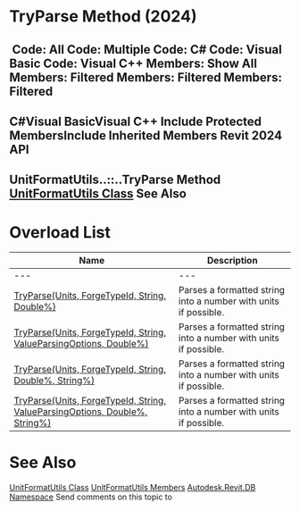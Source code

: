 # TryParse Method (2024)

﻿
 Code: All Code: Multiple Code: C# Code: Visual Basic Code: Visual C++  Members: Show All Members: Filtered Members: Filtered Members: Filtered   
---  
C#Visual BasicVisual C++
Include Protected MembersInclude Inherited Members
Revit 2024 API  
---  
UnitFormatUtils..::..TryParse Method   
[UnitFormatUtils Class](bd635989-6abd-3486-2c34-64571370065b.md "UnitFormatUtils Class") See Also  
---  
# Overload List
| Name | Description |
| --- | --- |
| --- | --- | --- |
| [TryParse(Units, ForgeTypeId, String, Double%)](94aa0fc7-a9f7-6961-260f-88838f791637.md "TryParse Method \(Units, ForgeTypeId, String, Double\)") | Parses a formatted string into a number with units if possible. |
| [TryParse(Units, ForgeTypeId, String, ValueParsingOptions, Double%)](8fceae0f-108c-4562-73ac-3b88348a893f.md "TryParse Method \(Units, ForgeTypeId, String, ValueParsingOptions, Double\)") | Parses a formatted string into a number with units if possible. |
| [TryParse(Units, ForgeTypeId, String, Double%, String%)](894fa2c9-c0f8-0ff4-95e0-a8d562d2747f.md "TryParse Method \(Units, ForgeTypeId, String, Double, String\)") | Parses a formatted string into a number with units if possible. |
| [TryParse(Units, ForgeTypeId, String, ValueParsingOptions, Double%, String%)](9b5d2bb7-e30e-3a9b-e6f9-5b5a52db286d.md "TryParse Method \(Units, ForgeTypeId, String, ValueParsingOptions, Double, String\)") | Parses a formatted string into a number with units if possible. |

# See Also
[UnitFormatUtils Class](bd635989-6abd-3486-2c34-64571370065b.md "UnitFormatUtils Class")
[UnitFormatUtils Members](835b5ec3-0d57-3146-74dd-35c672b81dd2.md "UnitFormatUtils Members")
[Autodesk.Revit.DB Namespace](87546ba7-461b-c646-cbb1-2cb8f5bff8b2.md "Autodesk.Revit.DB Namespace")
Send comments on this topic to 